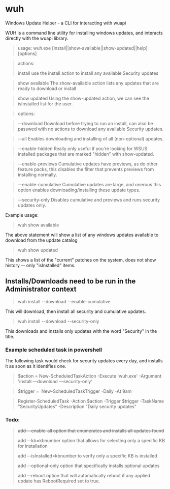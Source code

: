 # wuh
Windows Update Helper - a CLI for interacting with wuapi

WUH is a command line utility for installing windows updates, and interacts directly with the wuapi library.

> usage: wuh.exe [install\|\|show-available\|\|show-updated\|\|help] [options]

> actions:
> 
> install
use the install action to install any available Security updates

> show available
The show-available action lists any updates that are ready to download or install

> show updated
Using the show-updated action, we can see the isInstalled list for the user.

> options:

>--download
Download before trying to run an install, can also be passwed with no actions to download any available Security updates.

>--all 
Enables downloading and installing of all (non-optional) updates. 

>--enable-hidden
Really only useful if you're looking for WSUS installed packages that are marked "hidden" with show-updated.

>--enable-previews
Cumulative updates have previews, as do other feature packs, this disables the filter that prevents previews from installing normally.

>--enable-cumulative
Cumulative updates are large, and onerous this option enables downloading/installing these update types.

>--security-only
Disables cumulative and previews and runs security updates only.

Example usage:

> wuh show available 

The above statement will show a list of any windows updates available to download from the update catalog

> wuh show updated
 
This shows a list of the "current" patches on the system, does not show history -- only "isInstalled" items.
## Installs/Downloads need to be run in the Administrator context



> wuh install --download --enable-cumulative 

This will download, then install all security and cumulative updates.

> wuh install --download --security-only

This downloads and installs only updates with the word "Security" in the title.

### Example scheduled task in powershell
The following task would check for security updates every day, and installs it as soon as it identifies one.

> $action = New-ScheduledTaskAction -Execute 'wuh.exe' -Argument 'install —download —security-only'

> $trigger =  New-ScheduledTaskTrigger -Daily -At 9am

> Register-ScheduledTask -Action $action -Trigger $trigger -TaskName "SecurityUpdates" -Description "Daily security updates"

### Todo:
> ~~add --enable-all option that enumerates and installs all updates found~~
>  
> add --kb=kbnumber option that allows for selecting only a specific KB for installation
>  
> add --isInstalled=kbnumber to verify only a specific KB is installed
>  
> add --optional-only option that specifically installs optional updates
>  
> add --reboot option that will automatically reboot if any applied update has RebootRequired set to true.

